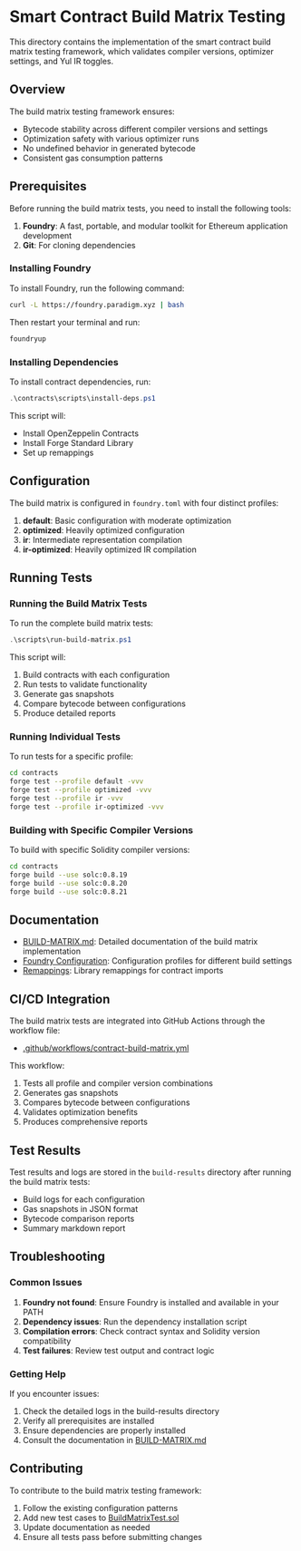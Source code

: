 # Smart Contract Build Matrix Testing

This directory contains the implementation of the smart contract build matrix testing framework, which validates compiler versions, optimizer settings, and Yul IR toggles.

## Overview

The build matrix testing framework ensures:
- Bytecode stability across different compiler versions and settings
- Optimization safety with various optimizer runs
- No undefined behavior in generated bytecode
- Consistent gas consumption patterns

## Prerequisites

Before running the build matrix tests, you need to install the following tools:

1. **Foundry**: A fast, portable, and modular toolkit for Ethereum application development
2. **Git**: For cloning dependencies

### Installing Foundry

To install Foundry, run the following command:

```bash
curl -L https://foundry.paradigm.xyz | bash
```

Then restart your terminal and run:

```bash
foundryup
```

### Installing Dependencies

To install contract dependencies, run:

```powershell
.\contracts\scripts\install-deps.ps1
```

This script will:
- Install OpenZeppelin Contracts
- Install Forge Standard Library
- Set up remappings

## Configuration

The build matrix is configured in `foundry.toml` with four distinct profiles:

1. **default**: Basic configuration with moderate optimization
2. **optimized**: Heavily optimized configuration
3. **ir**: Intermediate representation compilation
4. **ir-optimized**: Heavily optimized IR compilation

## Running Tests

### Running the Build Matrix Tests

To run the complete build matrix tests:

```powershell
.\scripts\run-build-matrix.ps1
```

This script will:
1. Build contracts with each configuration
2. Run tests to validate functionality
3. Generate gas snapshots
4. Compare bytecode between configurations
5. Produce detailed reports

### Running Individual Tests

To run tests for a specific profile:

```bash
cd contracts
forge test --profile default -vvv
forge test --profile optimized -vvv
forge test --profile ir -vvv
forge test --profile ir-optimized -vvv
```

### Building with Specific Compiler Versions

To build with specific Solidity compiler versions:

```bash
cd contracts
forge build --use solc:0.8.19
forge build --use solc:0.8.20
forge build --use solc:0.8.21
```

## Documentation

- [BUILD-MATRIX.md](docs/contracts/BUILD-MATRIX.md): Detailed documentation of the build matrix implementation
- [Foundry Configuration](foundry.toml): Configuration profiles for different build settings
- [Remappings](remappings.txt): Library remappings for contract imports

## CI/CD Integration

The build matrix tests are integrated into GitHub Actions through the workflow file:
- [.github/workflows/contract-build-matrix.yml](.github/workflows/contract-build-matrix.yml)

This workflow:
1. Tests all profile and compiler version combinations
2. Generates gas snapshots
3. Compares bytecode between configurations
4. Validates optimization benefits
5. Produces comprehensive reports

## Test Results

Test results and logs are stored in the `build-results` directory after running the build matrix tests:

- Build logs for each configuration
- Gas snapshots in JSON format
- Bytecode comparison reports
- Summary markdown report

## Troubleshooting

### Common Issues

1. **Foundry not found**: Ensure Foundry is installed and available in your PATH
2. **Dependency issues**: Run the dependency installation script
3. **Compilation errors**: Check contract syntax and Solidity version compatibility
4. **Test failures**: Review test output and contract logic

### Getting Help

If you encounter issues:
1. Check the detailed logs in the build-results directory
2. Verify all prerequisites are installed
3. Ensure dependencies are properly installed
4. Consult the documentation in [BUILD-MATRIX.md](docs/contracts/BUILD-MATRIX.md)

## Contributing

To contribute to the build matrix testing framework:

1. Follow the existing configuration patterns
2. Add new test cases to [BuildMatrixTest.sol](test/core/BuildMatrixTest.sol)
3. Update documentation as needed
4. Ensure all tests pass before submitting changes